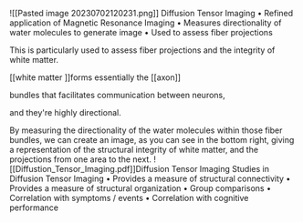 ![[Pasted image 20230702120231.png]]
Diffusion Tensor Imaging
• Refined application of Magnetic
Resonance Imaging
• Measures directionality of water
molecules to generate image
• Used to assess fiber
projections 


This is particularly used to assess fiber projections and the integrity of white matter. 



[[white matter ]]forms essentially the [[axon]] 

bundles that facilitates communication between neurons, 

and they're highly directional. 

By measuring the directionality of the water molecules within those fiber bundles, we can create an image, as you can see in the bottom right, giving a representation of the structural integrity of white matter, and the projections from one area to the next.
![[Diffustion_Tensor_Imaging.pdf]]Diffusion Tensor Imaging
Studies in Diffusion Tensor Imaging
• Provides a measure of structural
connectivity
• Provides a measure of structural
organization
• Group comparisons
• Correlation with symptoms / events
• Correlation with cognitive
performance